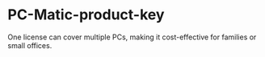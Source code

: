 # PC-Matic-product-key
One license can cover multiple PCs, making it cost-effective for families or small offices.
